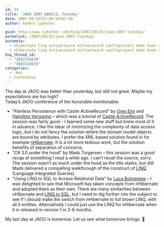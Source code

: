 ```yaml
---
id: 33
title: 'JAOO 2007 &#8211; Tuesday'
date: 2007-09-25T23:09:59+01:00
author: Anders Lybecker

guid: http://www.lybecker.com/blog/2007/09/25/jaoo-2007-tuesday/
permalink: /2007/09/25/jaoo-2007-tuesday/
autometa:
  - nhibernate linq activerecord activerecord castleproject mads hood castle
  - nhibernate linq activerecord activerecord castleproject mads hood castle
dsq_thread_id:
  - "3683316678"
  - "3683316678"
categories:
  - .Net
  - Conference
---
```

The day at JAOO was better than yesterday, but still not great. Maybe my expectations are too high?  
Today’s JAOO conference of the honorable mentionable:

  * &#8220;Painless Persistence with Castle ActiveRecord&#8221; by [Oren Eini](http://www.ayende.com/ "Ayende @ Rahien") and [Hamilton Verissimo](http://hammett.castleproject.org/ "Hamilton Verissimo's blog") &#8211; which was a tutorial of [Castle ActiveRecord](http://www.castleproject.org/activerecord/ "Castle ActiveRecord homepage"). The session was fairly good – I learned some new stuff but knew most of it in advance. I like the idear of minimizing the complexity of data access logic, but I do not fancy the solution where the domain model objects are bound by attributes. I prefer the XML based solution found in for example [nHibernate](http://www.nhibernate.org/ "nHibernate homepage"). It is a lot more tedious work, but the solution benefits of separation of concerns.
  * &#8220;C# 3.0 under the hood&#8221; by Mads Torgersen – this session was a good recap of something I read a while ago. I can’t recall the source, sorry. The session wasn’t as much under the hood as the title states, but still Mads delivered a compelling walkthrough of the construct of [LINQ](http://msdn2.microsoft.com/netframework/aa904594.aspx "The LINQ Project homepage") (Language Integrated Queries).
  * &#8220;Using LINQ to SQL to Access Relational Data&#8221; by [Luca Bolognese](http://blogs.msdn.com/lucabol/ " Luca Bolognese's blog") – I was delighted to see that Microsoft has taken concepts from nHibernate and adopted them as their own. There are many similarities between nHibernate and [LINQ to SQL](http://msdn2.microsoft.com/en-us/library/bb425822.aspx "LINQ for for Relational Data in SQL Server"), but I need to dig further into the subject to see if I should make the switch from nHibernate to full blown LINQ, with all it entitles. Alternatively I could just use the LINQ for nHibernate when it is released in version 1 in 3-6 months.

My last day at JAOO is tomorrow. Let us see what tomorrow brings. 🙂